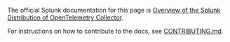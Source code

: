 The official Splunk documentation for this page is [Overview of the Splunk Distribution of OpenTelemetry Collector](https://docs.splunk.com/observability/en/references/glossary.html).

For instructions on how to contribute to the docs, see [CONTRIBUTING.md](../CONTRIBUTING#documentation.md).

